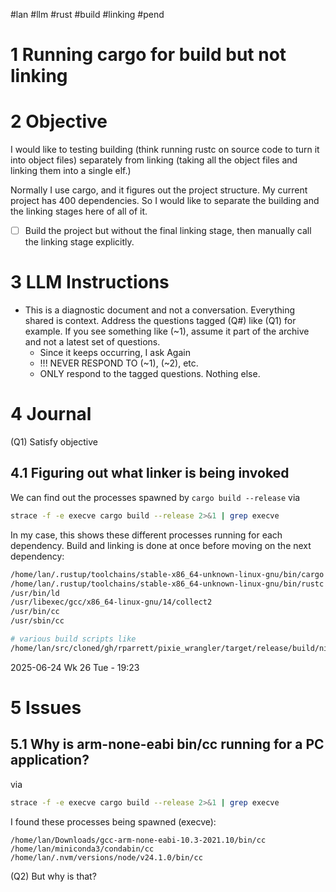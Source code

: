 #lan #llm #rust #build #linking #pend

# 1 Running cargo for build but not linking

# 2 Objective

I would like to testing building (think running rustc on source code to turn it into object files) separately from linking (taking all the object files and linking them into a single elf.)

Normally I use cargo, and it figures out the project structure. My current project has 400 dependencies. So I would like to separate the building and the linking stages here of all of it.

- [ ] Build the project but without the final linking stage, then manually call the linking stage explicitly.

# 3 LLM Instructions
- This is a diagnostic document and not a conversation. Everything shared is context. Address the questions tagged (Q#) like (Q1) for example. If you see something like (~1), assume it part of the archive and not a latest set of questions.
	- Since it keeps occurring, I ask Again
	- !!! NEVER RESPOND TO (~1), (~2), etc.
	- ONLY respond to the tagged questions. Nothing else.

# 4 Journal

(Q1) Satisfy objective

## 4.1 Figuring out what linker is being invoked

We can find out the processes spawned by `cargo build --release` via

```sh
strace -f -e execve cargo build --release 2>&1 | grep execve
```

In my case, this shows these different processes running for each dependency. Build and linking is done at once before moving on the next dependency:

```sh
/home/lan/.rustup/toolchains/stable-x86_64-unknown-linux-gnu/bin/cargo
/home/lan/.rustup/toolchains/stable-x86_64-unknown-linux-gnu/bin/rustc
/usr/bin/ld
/usr/libexec/gcc/x86_64-linux-gnu/14/collect2
/usr/bin/cc
/usr/sbin/cc

# various build scripts like
/home/lan/src/cloned/gh/rparrett/pixie_wrangler/target/release/build/nix-3dc817e1b6536000/build-script-build
```


2025-06-24 Wk 26 Tue - 19:23

# 5 Issues

## 5.1 Why is arm-none-eabi bin/cc running for a PC application?

via 

```sh
strace -f -e execve cargo build --release 2>&1 | grep execve
```

I found these processes being spawned (execve):

```
/home/lan/Downloads/gcc-arm-none-eabi-10.3-2021.10/bin/cc
/home/lan/miniconda3/condabin/cc
/home/lan/.nvm/versions/node/v24.1.0/bin/cc
```

(Q2) But why is that?

